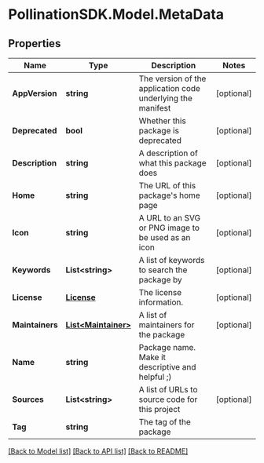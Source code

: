 
# PollinationSDK.Model.MetaData

## Properties

Name | Type | Description | Notes
------------ | ------------- | ------------- | -------------
**AppVersion** | **string** | The version of the application code underlying the manifest | [optional] 
**Deprecated** | **bool** | Whether this package is deprecated | [optional] 
**Description** | **string** | A description of what this package does | [optional] 
**Home** | **string** | The URL of this package&#39;s home page | [optional] 
**Icon** | **string** | A URL to an SVG or PNG image to be used as an icon | [optional] 
**Keywords** | **List&lt;string&gt;** | A list of keywords to search the package by | [optional] 
**License** | [**License**](License.md) | The license information. | [optional] 
**Maintainers** | [**List&lt;Maintainer&gt;**](Maintainer.md) | A list of maintainers for the package | [optional] 
**Name** | **string** | Package name. Make it descriptive and helpful ;) | 
**Sources** | **List&lt;string&gt;** | A list of URLs to source code for this project | [optional] 
**Tag** | **string** | The tag of the package | 

[[Back to Model list]](../README.md#documentation-for-models)
[[Back to API list]](../README.md#documentation-for-api-endpoints)
[[Back to README]](../README.md)

